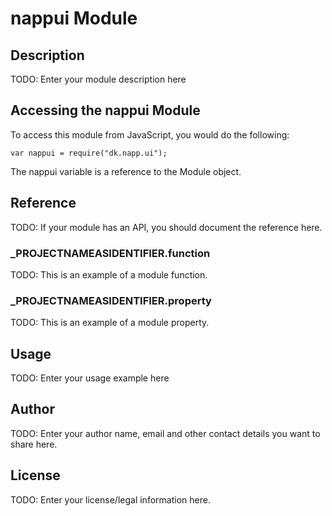 # nappui Module

## Description

TODO: Enter your module description here

## Accessing the nappui Module

To access this module from JavaScript, you would do the following:

	var nappui = require("dk.napp.ui");

The nappui variable is a reference to the Module object.	

## Reference

TODO: If your module has an API, you should document
the reference here.

### ___PROJECTNAMEASIDENTIFIER__.function

TODO: This is an example of a module function.

### ___PROJECTNAMEASIDENTIFIER__.property

TODO: This is an example of a module property.

## Usage

TODO: Enter your usage example here

## Author

TODO: Enter your author name, email and other contact
details you want to share here. 

## License

TODO: Enter your license/legal information here.
